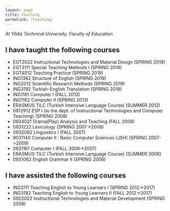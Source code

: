 ```yaml
---
layout: page
title: Teaching
permalink: /teaching/
---
```


*At Yildiz Technical University, Faculty of Education*

## I have taught the following courses

- EGT2022 Instructional Technologies and Material Design (SPRING 2019)
- EGT3111 Special Teaching Methods I (SPRING 2019)
- EGT4012 Teaching Practice (SPRING 2019)
- ING1362 Structure of English (SPRING 2019)
- ING2012 Scientific Research Methods (SPRING 2019)
- ING3192 Turkish-English Translation (SPRING 2019)
- ING1161 Computer I (FALL 2013)
- ING1162 Computer II (SPRING 2013)
- ERASMUS TILC (Turkish Intensive Language Course) (SUMMER 2012) 
- 0912912 ESP I (to the dept. of Instructional Technologies and Computer Teaching) (SPRING 2008)
- 0934021 Drama(Play) Analysis and Teaching (FALL 2008)
- 0931222 Lexicology (SPRING 2007->2008)
- 0932082 Linguistics I (FALL 2007)
- 9031140 Computer II : Basic Computer Sciences (JSH) (SPRING 2007->2009)
- 0931161 Computer I (FALL 2006->2007)
- ERASMUS TILC (Turkish Intensive Language Course) (SUMMER 2006)
- 0931062 English Grammar II (SPRING 2006)

## I have assisted the following courses

- ING3111 Teaching English to Young Learners I (SPRING 2012->2017)
- ING3182 Teaching English to Young Learners II (FALL 2012->2017)
- 0922022 Instructional Technologies and Material Development (SPRING 2008)